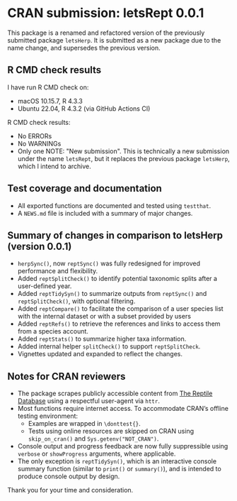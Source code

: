 # CRAN submission: letsRept 0.0.1

This package is a renamed and refactored version of the previously submitted package `letsHerp`.
It is submitted as a new package due to the name change, and supersedes the previous version.

## R CMD check results

I have run R CMD check on:  
- macOS 10.15.7, R 4.3.3  
- Ubuntu 22.04, R 4.3.2 (via GitHub Actions CI)

R CMD check results:  
- No ERRORs  
- No WARNINGs  
- Only one NOTE: "New submission". This is technically a new submission under the name `letsRept`, but it replaces the previous package `letsHerp`, which I intend to archive.

## Test coverage and documentation

- All exported functions are documented and tested using `testthat`.  
- A `NEWS.md` file is included with a summary of major changes.

## Summary of changes in comparison to letsHerp (version 0.0.1)

- `herpSync()`, now `reptSync()` was fully redesigned for improved performance and flexibility.
- Added `reptSplitCheck()` to identify potential taxonomic splits after a user-defined year.
- Added `reptTidySyn()` to summarize outputs from `reptSync()` and `reptSplitCheck()`, with optional filtering.
- Added `reptCompare()` to facilitate the comparison of a user species list with the internal dataset or with a subset provided by users
- Added `reptRefs()` to retrieve the references and links to access them from a species account.
- Added `reptStats()` to summarize higher taxa information.
- Added internal helper `splitCheck()` to support `reptSplitCheck`.
- Vignettes updated and expanded to reflect the changes.

## Notes for CRAN reviewers

- The package scrapes publicly accessible content from [The Reptile Database](https://reptile-database.reptarium.cz) using a respectful user-agent via `httr`.
- Most functions require internet access. To accommodate CRAN’s offline testing environment:
  - Examples are wrapped in `\donttest{}`.
  - Tests using online resources are skipped on CRAN using `skip_on_cran()` and `Sys.getenv("NOT_CRAN")`.
- Console output and progress feedback are now fully suppressible using `verbose` or `showProgress` arguments, where applicable.
- The only exception is `reptTidySyn()`, which is an interactive console summary function (similar to `print()` or `summary()`), and is intended to produce console output by design.

Thank you for your time and consideration.
